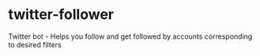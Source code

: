 # twitter-follower
Twitter bot - Helps you follow and get followed by accounts corresponding to desired filters
